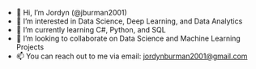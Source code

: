 - 👋 Hi, I’m Jordyn (@jburman2001)
- 👀 I’m interested in Data Science, Deep Learning, and Data Analytics
- 🌱 I’m currently learning C#, Python, and SQL
- 💞️ I’m looking to collaborate on Data Science and Machine Learning Projects
- 📫 You can reach out to me via email: jordynburman2001@gmail.com

<!---
jburman2001/jburman2001 is a ✨ special ✨ repository because its `README.md` (this file) appears on your GitHub profile.
You can click the Preview link to take a look at your changes.
--->
